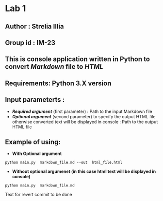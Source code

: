 # Lab 1 

## Author : Strelia Illia

## Group id : IM-23

## This is console application written in Python to convert _Markdown_ file to _HTML_

## Requirements: Python 3.X version

## Input parameterts : 
 * **_Required argument_** (first parameter) : Path to the input Markdown file
 * **_Optional argument_** (second parameter) to specify the output HTML file otherwise converted text will be displayed in console : Path to the output HTML file

 ## Example of using:
* **With Optional argument**
```console
python main.py  markdown_file.md --out  html_file.html
```
* **Without optional argumenet (in this case html text will be displayed in console)**
```console
python main.py  markdown_file.md
```

Text for revert commit to be done